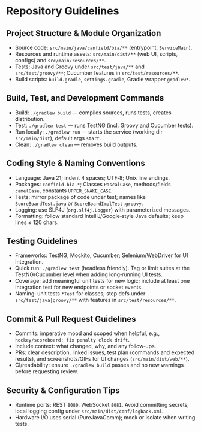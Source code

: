 # Repository Guidelines

## Project Structure & Module Organization
- Source code: `src/main/java/canfield/bia/**` (entrypoint: `ServiceMain`).
- Resources and runtime assets: `src/main/dist/**` (web UI, scripts, configs) and `src/main/resources/**`.
- Tests: Java and Groovy under `src/test/java/**` and `src/test/groovy/**`; Cucumber features in `src/test/resources/**`.
- Build scripts: `build.gradle`, `settings.gradle`, Gradle wrapper `gradlew*`.

## Build, Test, and Development Commands
- Build: `./gradlew build` — compiles sources, runs tests, creates distribution.
- Test: `./gradlew test` — runs TestNG (incl. Groovy and Cucumber tests).
- Run locally: `./gradlew run` — starts the service (working dir `src/main/dist`), default args `start`.
- Clean: `./gradlew clean` — removes build outputs.

## Coding Style & Naming Conventions
- Language: Java 21; indent 4 spaces; UTF‑8; Unix line endings.
- Packages: `canfield.bia.*`; Classes `PascalCase`, methods/fields `camelCase`, constants `UPPER_SNAKE_CASE`.
- Tests: mirror package of code under test; names like `ScoreBoardTest.java` or `ScoreBoardImplTest.groovy`.
- Logging: use SLF4J (`org.slf4j.Logger`) with parameterized messages.
- Formatting: follow standard IntelliJ/Google‑style Java defaults; keep lines ≤ 120 chars.

## Testing Guidelines
- Frameworks: TestNG, Mockito, Cucumber; Selenium/WebDriver for UI integration.
- Quick run: `./gradlew test` (headless friendly). Tag or limit suites at the TestNG/Cucumber level when adding long‑running UI tests.
- Coverage: add meaningful unit tests for new logic; include at least one integration test for new endpoints or socket events.
- Naming: unit tests `*Test` for classes; step defs under `src/test/java|groovy/**` with features in `src/test/resources/**`.

## Commit & Pull Request Guidelines
- Commits: imperative mood and scoped when helpful, e.g., `hockey/scoreboard: fix penalty clock drift`.
- Include context: what changed, why, and any follow‑ups.
- PRs: clear description, linked issues, test plan (commands and expected results), and screenshots/GIFs for UI changes (`src/main/dist/web/**`).
- CI/readability: ensure `./gradlew build` passes and no new warnings before requesting review.

## Security & Configuration Tips
- Runtime ports: REST `8080`, WebSocket `8081`. Avoid committing secrets; local logging config under `src/main/dist/conf/logback.xml`.
- Hardware I/O uses serial (PureJavaComm); mock or isolate when writing tests.

